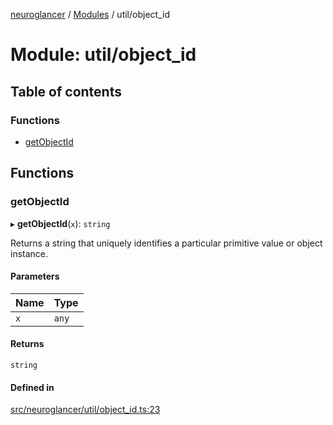 [neuroglancer](../README.md) / [Modules](../modules.md) / util/object\_id

# Module: util/object\_id

## Table of contents

### Functions

- [getObjectId](util_object_id.md#getobjectid)

## Functions

### getObjectId

▸ **getObjectId**(`x`): `string`

Returns a string that uniquely identifies a particular primitive value or object instance.

#### Parameters

| Name | Type |
| :------ | :------ |
| `x` | `any` |

#### Returns

`string`

#### Defined in

[src/neuroglancer/util/object_id.ts:23](https://github.com/ActiveBrainAtlas2/neuroglancer/blob/1beb5d34/src/neuroglancer/util/object_id.ts#L23)
